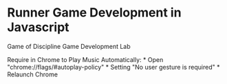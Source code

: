 # Runner Game Development in Javascript
Game of Discipline Game Development Lab

Require in Chrome to Play Music Automatically:
    * Open "chrome://flags/#autoplay-policy"
    * Setting "No user gesture is required"
    * Relaunch Chrome